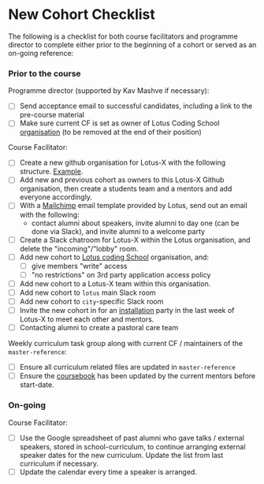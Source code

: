# New Cohort Checklist

The following is a checklist for both course facilitators and programme director to complete either prior to the beginning of a cohort or served as an on-going reference:

### Prior to the course
Programme director (supported by Kav Mashve if necessary):
- [ ] Send acceptance email to successful candidates, including a link to the pre-course material
- [ ] Make sure current CF is set as owner of Lotus Coding School [organisation](https://github.com/lotus-coding-school) (to be removed at the end of their position)

Course Facilitator:
- [ ] Create a new github organisation for Lotus-X with the following structure. [Example](https://github.com/FAC10).
- [ ] Add new and previous cohort as owners to this Lotus-X Github organisation, then create a students team and a mentors and add everyone accordingly.
- [ ] With a [Mailchimp](https://mailchimp.com/) email template provided by Lotus, send out an email with the following:
  - contact alumni about speakers, invite alumni to day one (can be done via Slack), and invite alumni to a welcome party
- [ ] Create a Slack chatroom for Lotus-X within the Lotus organisation, and delete the "incoming"/"lobby" room.
- [ ] Add new cohort to [Lotus coding School](https://github.com/lotus-coding-school) organisation, and:
    - [ ] give members "write" access
    - [ ] "no restrictions" on 3rd party application access policy
- [ ] Add new cohort to a Lotus-X team within this organisation.
- [ ] Add new cohort to `lotus` main Slack room
- [ ] Add new cohort to `city`-specific Slack room
- [ ] Invite the new cohort in for an [installation](https://github.com/lotus-coding-school/master-reference/blob/master/coursebook/precourse/README.md) party in the last week of Lotus-X to meet each other and mentors.
- [ ] Contacting alumni to create a pastoral care team

Weekly curriculum task group along with current CF / maintainers of the `master-reference`:
- [ ] Ensure all curriculum related files are updated in `master-reference`
- [ ] Ensure the [coursebook](https://github.com/lotus-coding-school/master-reference/tree/master/coursebook) has been updated by the current mentors before start-date.

### On-going

Course Facilitator:
- [ ] Use the Google spreadsheet of past alumni who gave talks / external speakers, stored in school-curriculum, to continue arranging external speaker dates for the new curriculum. Update the list from last curriculum if necessary.
- [ ] Update the calendar every time a speaker is arranged.
